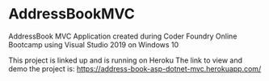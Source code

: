 # AddressBookMVC
 AddressBook MVC Application created during Coder Foundry Online Bootcamp using Visual Studio 2019 on Windows 10


This project is linked up and is running on Heroku
The link to view and demo the project is:
https://address-book-asp-dotnet-mvc.herokuapp.com/
